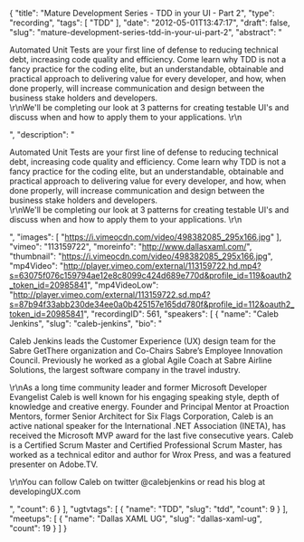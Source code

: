 {
  "title": "Mature Development Series - TDD in your UI - Part 2",
  "type": "recording",
  "tags": [
    "TDD"
  ],
  "date": "2012-05-01T13:47:17",
  "draft": false,
  "slug": "mature-development-series-tdd-in-your-ui-part-2",
  "abstract": "<p>Automated Unit Tests are your first line of defense to reducing technical debt, increasing code quality and efficiency. Come learn why TDD is not a fancy practice for the coding elite, but an understandable, obtainable and practical approach to delivering value for every developer, and how, when done properly, will increase communication and design between the business stake holders and developers.<br />\r\nWe'll be completing our look at 3 patterns for creating testable UI's and discuss when and how to apply them to your applications. \r\n</p>",
  "description": "<p>Automated Unit Tests are your first line of defense to reducing technical debt, increasing code quality and efficiency. Come learn why TDD is not a fancy practice for the coding elite, but an understandable, obtainable and practical approach to delivering value for every developer, and how, when done properly, will increase communication and design between the business stake holders and developers.<br />\r\nWe'll be completing our look at 3 patterns for creating testable UI's and discuss when and how to apply them to your applications. \r\n</p>",
  "images": [
    "https://i.vimeocdn.com/video/498382085_295x166.jpg"
  ],
  "vimeo": "113159722",
  "moreinfo": "http://www.dallasxaml.com/",
  "thumbnail": "https://i.vimeocdn.com/video/498382085_295x166.jpg",
  "mp4Video": "http://player.vimeo.com/external/113159722.hd.mp4?s=63075f076c159794ae12e8c8099c424d689e770d&profile_id=119&oauth2_token_id=20985841",
  "mp4VideoLow": "http://player.vimeo.com/external/113159722.sd.mp4?s=87b94f33abb230de34ee0a0b425157e165dd780f&profile_id=112&oauth2_token_id=20985841",
  "recordingID": 561,
  "speakers": [
    {
      "name": "Caleb Jenkins",
      "slug": "caleb-jenkins",
      "bio": "<p>Caleb Jenkins leads the Customer Experience (UX) design team for the Sabre GetThere organization and Co-Chairs Sabre’s Employee Innovation Council. Previously he worked as a global Agile Coach at Sabre Airline Solutions, the largest software company in the travel industry.</p><p>\r\nAs a long time community leader and former Microsoft Developer Evangelist Caleb is well known for his engaging speaking style, depth of knowledge and creative energy. Founder and Principal Mentor at Proaction Mentors, former Senior Architect for Six Flags Corporation, Caleb is an active national speaker for the International .NET Association (INETA), has received the Microsoft MVP award for the last five consecutive years. Caleb is a Certified Scrum Master and Certified Professional Scrum Master, has worked as a technical editor and author for Wrox Press, and was a featured presenter on Adobe.TV.</p><p>\r\nYou can follow Caleb on twitter @calebjenkins or read his blog at developingUX.com</p>",
      "count": 6
    }
  ],
  "ugtvtags": [
    {
      "name": "TDD",
      "slug": "tdd",
      "count": 9
    }
  ],
  "meetups": [
    {
      "name": "Dallas XAML UG",
      "slug": "dallas-xaml-ug",
      "count": 19
    }
  ]
}